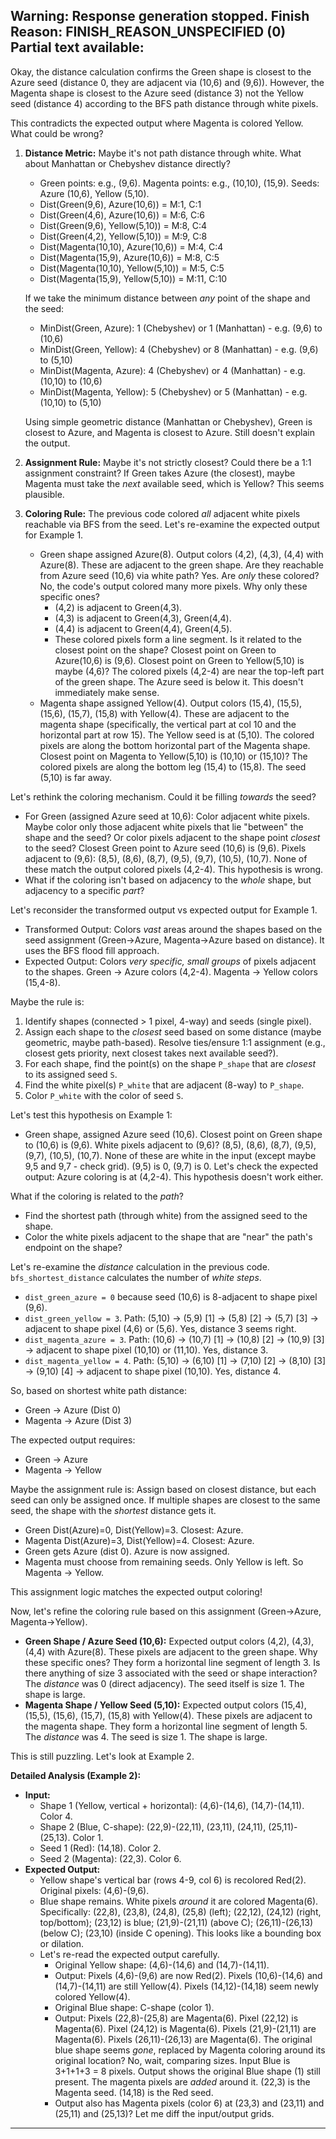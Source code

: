 Warning: Response generation stopped. Finish Reason: FINISH_REASON_UNSPECIFIED (0)
Partial text available:
---
Okay, the distance calculation confirms the Green shape is closest to the Azure seed (distance 0, they are adjacent via (10,6) and (9,6)). However, the Magenta shape is closest to the Azure seed (distance 3) not the Yellow seed (distance 4) according to the BFS path distance through white pixels.

This contradicts the expected output where Magenta is colored Yellow. What could be wrong?

1.  **Distance Metric:** Maybe it's not path distance through white. What about Manhattan or Chebyshev distance directly?
    *   Green points: e.g., (9,6). Magenta points: e.g., (10,10), (15,9). Seeds: Azure (10,6), Yellow (5,10).
    *   Dist(Green(9,6), Azure(10,6)) = M:1, C:1
    *   Dist(Green(4,6), Azure(10,6)) = M:6, C:6
    *   Dist(Green(9,6), Yellow(5,10)) = M:8, C:4
    *   Dist(Green(4,2), Yellow(5,10)) = M:9, C:8
    *   Dist(Magenta(10,10), Azure(10,6)) = M:4, C:4
    *   Dist(Magenta(15,9), Azure(10,6)) = M:8, C:5
    *   Dist(Magenta(10,10), Yellow(5,10)) = M:5, C:5
    *   Dist(Magenta(15,9), Yellow(5,10)) = M:11, C:10

    If we take the minimum distance between *any* point of the shape and the seed:
    *   MinDist(Green, Azure): 1 (Chebyshev) or 1 (Manhattan) - e.g. (9,6) to (10,6)
    *   MinDist(Green, Yellow): 4 (Chebyshev) or 8 (Manhattan) - e.g. (9,6) to (5,10)
    *   MinDist(Magenta, Azure): 4 (Chebyshev) or 4 (Manhattan) - e.g. (10,10) to (10,6)
    *   MinDist(Magenta, Yellow): 5 (Chebyshev) or 5 (Manhattan) - e.g. (10,10) to (5,10)

    Using simple geometric distance (Manhattan or Chebyshev), Green is closest to Azure, and Magenta is closest to Azure. Still doesn't explain the output.

2.  **Assignment Rule:** Maybe it's not strictly closest? Could there be a 1:1 assignment constraint? If Green takes Azure (the closest), maybe Magenta must take the *next* available seed, which is Yellow? This seems plausible.

3.  **Coloring Rule:** The previous code colored *all* adjacent white pixels reachable via BFS from the seed. Let's re-examine the expected output for Example 1.
    *   Green shape assigned Azure(8). Output colors (4,2), (4,3), (4,4) with Azure(8). These are adjacent to the green shape. Are they reachable from Azure seed (10,6) via white path? Yes. Are *only* these colored? No, the code's output colored many more pixels. Why only these specific ones?
        *   (4,2) is adjacent to Green(4,3).
        *   (4,3) is adjacent to Green(4,3), Green(4,4).
        *   (4,4) is adjacent to Green(4,4), Green(4,5).
        *   These colored pixels form a line segment. Is it related to the closest point on the shape? Closest point on Green to Azure(10,6) is (9,6). Closest point on Green to Yellow(5,10) is maybe (4,6)? The colored pixels (4,2-4) are near the top-left part of the green shape. The Azure seed is below it. This doesn't immediately make sense.
    *   Magenta shape assigned Yellow(4). Output colors (15,4), (15,5), (15,6), (15,7), (15,8) with Yellow(4). These are adjacent to the magenta shape (specifically, the vertical part at col 10 and the horizontal part at row 15). The Yellow seed is at (5,10). The colored pixels are along the bottom horizontal part of the Magenta shape. Closest point on Magenta to Yellow(5,10) is (10,10) or (15,10)? The colored pixels are along the bottom leg (15,4) to (15,8). The seed (5,10) is far away.

Let's rethink the coloring mechanism. Could it be filling *towards* the seed?
*   For Green (assigned Azure seed at 10,6): Color adjacent white pixels. Maybe color only those adjacent white pixels that lie "between" the shape and the seed? Or color pixels adjacent to the shape point *closest* to the seed? Closest Green point to Azure seed (10,6) is (9,6). Pixels adjacent to (9,6): (8,5), (8,6), (8,7), (9,5), (9,7), (10,5), (10,7). None of these match the output colored pixels (4,2-4). This hypothesis is wrong.
*   What if the coloring isn't based on adjacency to the *whole* shape, but adjacency to a specific *part*?

Let's reconsider the transformed output vs expected output for Example 1.
*   Transformed Output: Colors *vast* areas around the shapes based on the seed assignment (Green->Azure, Magenta->Azure based on distance). It uses the BFS flood fill approach.
*   Expected Output: Colors *very specific, small groups* of pixels adjacent to the shapes. Green -> Azure colors (4,2-4). Magenta -> Yellow colors (15,4-8).

Maybe the rule is:
1.  Identify shapes (connected > 1 pixel, 4-way) and seeds (single pixel).
2.  Assign each shape to the *closest* seed based on some distance (maybe geometric, maybe path-based). Resolve ties/ensure 1:1 assignment (e.g., closest gets priority, next closest takes next available seed?).
3.  For each shape, find the point(s) on the shape `P_shape` that are *closest* to its assigned seed `S`.
4.  Find the white pixel(s) `P_white` that are adjacent (8-way) to `P_shape`.
5.  Color `P_white` with the color of seed `S`.

Let's test this hypothesis on Example 1:
*   Green shape, assigned Azure seed (10,6). Closest point on Green shape to (10,6) is (9,6). White pixels adjacent to (9,6)? (8,5), (8,6), (8,7), (9,5), (9,7), (10,5), (10,7). None of these are white in the input (except maybe 9,5 and 9,7 - check grid). (9,5) is 0, (9,7) is 0. Let's check the expected output: Azure coloring is at (4,2-4). This hypothesis doesn't work either.

What if the coloring is related to the *path*?
*   Find the shortest path (through white) from the assigned seed to the shape.
*   Color the white pixels adjacent to the shape that are "near" the path's endpoint on the shape?

Let's re-examine the *distance* calculation in the previous code. `bfs_shortest_distance` calculates the number of *white steps*.
*   `dist_green_azure = 0` because seed (10,6) is 8-adjacent to shape pixel (9,6).
*   `dist_green_yellow = 3`. Path: (5,10) -> (5,9) [1] -> (5,8) [2] -> (5,7) [3] -> adjacent to shape pixel (4,6) or (5,6). Yes, distance 3 seems right.
*   `dist_magenta_azure = 3`. Path: (10,6) -> (10,7) [1] -> (10,8) [2] -> (10,9) [3] -> adjacent to shape pixel (10,10) or (11,10). Yes, distance 3.
*   `dist_magenta_yellow = 4`. Path: (5,10) -> (6,10) [1] -> (7,10) [2] -> (8,10) [3] -> (9,10) [4] -> adjacent to shape pixel (10,10). Yes, distance 4.

So, based on shortest white path distance:
*   Green -> Azure (Dist 0)
*   Magenta -> Azure (Dist 3)

The expected output requires:
*   Green -> Azure
*   Magenta -> Yellow

Maybe the assignment rule is: Assign based on closest distance, but each seed can only be assigned once. If multiple shapes are closest to the same seed, the shape with the *shortest* distance gets it.
*   Green Dist(Azure)=0, Dist(Yellow)=3. Closest: Azure.
*   Magenta Dist(Azure)=3, Dist(Yellow)=4. Closest: Azure.
*   Green gets Azure (dist 0). Azure is now assigned.
*   Magenta must choose from remaining seeds. Only Yellow is left. So Magenta -> Yellow.

This assignment logic matches the expected output coloring!

Now, let's refine the coloring rule based on this assignment (Green->Azure, Magenta->Yellow).
*   **Green Shape / Azure Seed (10,6):** Expected output colors (4,2), (4,3), (4,4) with Azure(8). These pixels are adjacent to the green shape. Why these specific ones? They form a horizontal line segment of length 3. Is there anything of size 3 associated with the seed or shape interaction? The *distance* was 0 (direct adjacency). The seed itself is size 1. The shape is large.
*   **Magenta Shape / Yellow Seed (5,10):** Expected output colors (15,4), (15,5), (15,6), (15,7), (15,8) with Yellow(4). These pixels are adjacent to the magenta shape. They form a horizontal line segment of length 5. The *distance* was 4. The seed is size 1. The shape is large.

This is still puzzling. Let's look at Example 2.

**Detailed Analysis (Example 2):**

*   **Input:**
    *   Shape 1 (Yellow, vertical + horizontal): (4,6)-(14,6), (14,7)-(14,11). Color 4.
    *   Shape 2 (Blue, C-shape): (22,9)-(22,11), (23,11), (24,11), (25,11)-(25,13). Color 1.
    *   Seed 1 (Red): (14,18). Color 2.
    *   Seed 2 (Magenta): (22,3). Color 6.
*   **Expected Output:**
    *   Yellow shape's vertical bar (rows 4-9, col 6) is recolored Red(2). Original pixels: (4,6)-(9,6).
    *   Blue shape remains. White pixels *around* it are colored Magenta(6). Specifically: (22,8), (23,8), (24,8), (25,8) (left); (22,12), (24,12) (right, top/bottom); (23,12) is blue; (21,9)-(21,11) (above C); (26,11)-(26,13) (below C); (23,10) (inside C opening). This looks like a bounding box or dilation.
    *   Let's re-read the expected output carefully.
        *   Original Yellow shape: (4,6)-(14,6) and (14,7)-(14,11).
        *   Output: Pixels (4,6)-(9,6) are now Red(2). Pixels (10,6)-(14,6) and (14,7)-(14,11) are still Yellow(4). Pixels (14,12)-(14,18) seem newly colored Yellow(4).
        *   Original Blue shape: C-shape (color 1).
        *   Output: Pixels (22,8)-(25,8) are Magenta(6). Pixel (22,12) is Magenta(6). Pixel (24,12) is Magenta(6). Pixels (21,9)-(21,11) are Magenta(6). Pixels (26,11)-(26,13) are Magenta(6). The original blue shape seems *gone*, replaced by Magenta coloring around its original location? No, wait, comparing sizes. Input Blue is 3+1+1+3 = 8 pixels. Output shows the original Blue shape (1) still present. The magenta pixels are *added* around it. (22,3) is the Magenta seed. (14,18) is the Red seed.
        *   Output also has Magenta pixels (color 6) at (23,3) and (23,11) and (25,11) and (25,13)? Let me diff the input/output grids.

---
